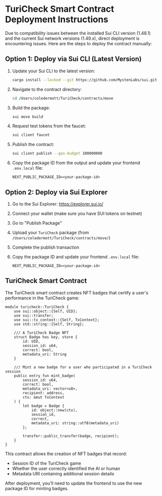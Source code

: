 # TuriCheck Smart Contract Deployment Instructions

Due to compatibility issues between the installed Sui CLI version (1.48.1) and the current Sui network versions (1.49.x), direct deployment is encountering issues. Here are the steps to deploy the contract manually:

## Option 1: Deploy via Sui CLI (Latest Version)

1. Update your Sui CLI to the latest version:
   ```bash
   cargo install --locked --git https://github.com/MystenLabs/sui.git --branch main sui
   ```

2. Navigate to the contract directory:
   ```bash
   cd /Users/coledermott/TuriCheck/contracts/move
   ```

3. Build the package:
   ```bash
   sui move build
   ```

4. Request test tokens from the faucet:
   ```bash
   sui client faucet
   ```

5. Publish the contract:
   ```bash
   sui client publish --gas-budget 100000000
   ```

6. Copy the package ID from the output and update your frontend `.env.local` file:
   ```
   NEXT_PUBLIC_PACKAGE_ID=<your-package-id>
   ```

## Option 2: Deploy via Sui Explorer

1. Go to the Sui Explorer: https://explorer.sui.io/

2. Connect your wallet (make sure you have SUI tokens on testnet)

3. Go to "Publish Package"

4. Upload your `TuriCheck` package (from `/Users/coledermott/TuriCheck/contracts/move/`)

5. Complete the publish transaction

6. Copy the package ID and update your frontend `.env.local` file:
   ```
   NEXT_PUBLIC_PACKAGE_ID=<your-package-id>
   ```

## TuriCheck Smart Contract

The TuriCheck smart contract creates NFT badges that certify a user's performance in the TuriCheck game:

```move
module turicheck::TuriCheck {
    use sui::object::{Self, UID};
    use sui::transfer;
    use sui::tx_context::{Self, TxContext};
    use std::string::{Self, String};
    
    /// A TuriCheck Badge NFT
    struct Badge has key, store {
        id: UID,
        session_id: u64,
        correct: bool,
        metadata_uri: String
    }
    
    /// Mint a new badge for a user who participated in a TuriCheck session
    public entry fun mint_badge(
        session_id: u64,
        correct: bool,
        metadata_uri: vector<u8>,
        recipient: address,
        ctx: &mut TxContext
    ) {
        let badge = Badge {
            id: object::new(ctx),
            session_id,
            correct,
            metadata_uri: string::utf8(metadata_uri)
        };
        
        transfer::public_transfer(badge, recipient);
    }
}
```

This contract allows the creation of NFT badges that record:
- Session ID of the TuriCheck game
- Whether the user correctly identified the AI or human
- Metadata URI containing additional session details

After deployment, you'll need to update the frontend to use the new package ID for minting badges.